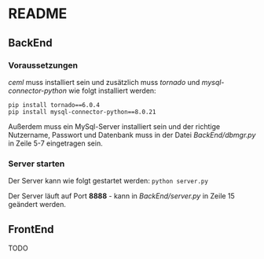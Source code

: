 # README
## BackEnd
### Voraussetzungen

*ceml* muss installiert sein und zusätzlich muss *tornado* und *mysql-connector-python* wie folgt installiert werden:
```
pip install tornado==6.0.4
pip install mysql-connector-python==8.0.21
```

Außerdem muss ein MySql-Server installiert sein und der richtige Nutzername, Passwort und Datenbank muss in der Datei *BackEnd/dbmgr.py* in Zeile 5-7 eingetragen sein.

### Server starten

Der Server kann wie folgt gestartet werden: ```python server.py```

Der Server läuft auf Port **8888** - kann in *BackEnd/server.py* in Zeile 15 geändert werden.

## FrontEnd

TODO